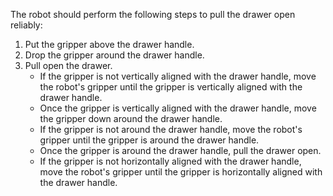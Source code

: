 The robot should perform the following steps to pull the drawer open reliably:
1. Put the gripper above the drawer handle.
2. Drop the gripper around the drawer handle.
3. Pull open the drawer.
    - If the gripper is not vertically aligned with the drawer handle, move the robot's gripper until the gripper is vertically aligned with the drawer handle.
    - Once the gripper is vertically aligned with the drawer handle, move the gripper down around the drawer handle.
    - If the gripper is not around the drawer handle, move the robot's gripper until the gripper is around the drawer handle.
    - Once the gripper is around the drawer handle, pull the drawer open.
    - If the gripper is not horizontally aligned with the drawer handle, move the robot's gripper until the gripper is horizontally aligned with the drawer handle.